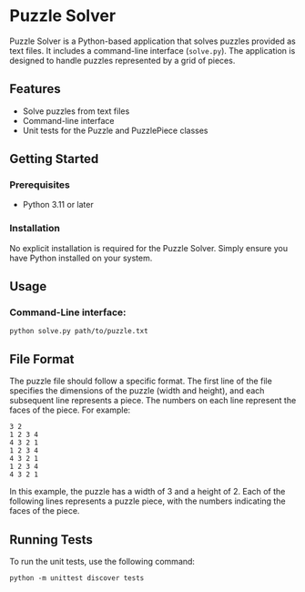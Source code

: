 # Puzzle Solver

Puzzle Solver is a Python-based application that solves puzzles provided as text files. It includes a command-line interface (`solve.py`). The application is designed to handle puzzles represented by a grid of pieces.

## Features

- Solve puzzles from text files
- Command-line interface
- Unit tests for the Puzzle and PuzzlePiece classes

## Getting Started

### Prerequisites

- Python 3.11 or later

### Installation

No explicit installation is required for the Puzzle Solver. Simply ensure you have Python installed on your system.

## Usage

### Command-Line interface:
    python solve.py path/to/puzzle.txt

## File Format

The puzzle file should follow a specific format. The first line of the file specifies the dimensions of the puzzle (width and height), and each subsequent line represents a piece. The numbers on each line represent the faces of the piece. For example:

```console
3 2
1 2 3 4
4 3 2 1
1 2 3 4
4 3 2 1
1 2 3 4
4 3 2 1
```

In this example, the puzzle has a width of 3 and a height of 2. Each of the following lines represents a puzzle piece, with the numbers indicating the faces of the piece.


## Running Tests

To run the unit tests, use the following command:

    python -m unittest discover tests